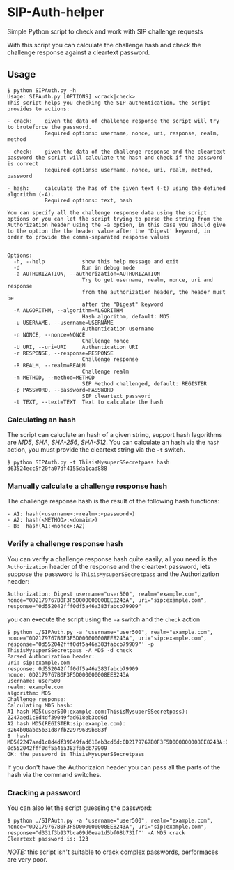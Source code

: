 # SIP-Auth-helper
Simple Python script to check and work with SIP challenge requests

With this script you can calculate the challenge hash and check the challenge response against a cleartext password.

## Usage

```
$ python SIPAuth.py -h
Usage: SIPAuth.py [OPTIONS] <crack|check>
This script helps you checking the SIP authentication, the script provides to actions:

- crack:    given the data of challenge response the script will try to bruteforce the password.
            Required options: username, nonce, uri, response, realm, method

- check:    given the data of the challenge response and the cleartext password the script will calculate the hash and check if the password is correct
            Required options: username, nonce, uri, realm, method, password

- hash:     calculate the has of the given text (-t) using the defined algorithm (-A).
            Required options: text, hash

You can specify all the challenge response data using the script options or you can let the script trying to parse the string from the Authorization header using the -a option, in this case you should give to the option the the header value after the 'Digest' keyword, in order to provide the comma-separated response values


Options:
  -h, --help            show this help message and exit
  -d                    Run in debug mode
  -a AUTHORIZATION, --authorization=AUTHORIZATION
                        Try to get username, realm, nonce, uri and response
                        from the authorization header, the header must be
                        after the "Digest" keyword
  -A ALGORITHM, --algorithm=ALGORITHM
                        Hash algorithm, default: MD5
  -u USERNAME, --username=USERNAME
                        Authentication username
  -n NONCE, --nonce=NONCE
                        Challenge nonce
  -U URI, --uri=URI     Authentication URI
  -r RESPONSE, --response=RESPONSE
                        Challenge response
  -R REALM, --realm=REALM
                        Challenge realm
  -m METHOD, --method=METHOD
                        SIP Method challenged, default: REGISTER
  -p PASSWORD, --password=PASSWORD
                        SIP cleartext password
  -t TEXT, --text=TEXT  Text to calculate the hash
```

### Calculating an hash

The script can caluclate an hash of a given string, support hash lagorithms are *MD5*, *SHA*, *SHA-256*, *SHA-512*. You can calculate an hash via the `hash` action, you must provide the cleartext string via the `-t` switch.

```
$ python SIPAuth.py -t ThisisMysuperSSecretpass hash
d63524ecc5f20fa07df4155da1cad888
```

### Manually calculate a challenge response hash

The challenge response hash is the result of the following hash functions:

```
- A1: hash(<username>:<realm>:<password>)
- A2: hash(<METHOD>:<domain>)
- B:  hash(A1:<nonce>:A2)
```

### Verify a challenge response hash

You can verify a challenge response hash quite easily, all you need is the `Authorization` header of the response and the cleartext password, lets suppose the password is `ThisisMysuperSSecretpass` and the Authorization header:

```
Authorization: Digest username="user500", realm="example.com", nonce="0D2179767B0F3F5D000000008EE8243A", uri="sip:example.com", response="0d552042fff0df5a46a383fabcb79909"
```

you can execute the script using the `-a` switch and the `check` action

```
$ python ./SIPAuth.py -a 'username="user500", realm="example.com", nonce="0D2179767B0F3F5D000000008EE8243A", uri="sip:example.com", response="0d552042fff0df5a46a383fabcb79909"' -p ThisisMysuperSSecretpass -A MD5 -d check
Parsed Authorization header:
uri: sip:example.com
response: 0d552042fff0df5a46a383fabcb79909
nonce: 0D2179767B0F3F5D000000008EE8243A
username: user500
realm: example.com
algorithm: MD5
Challenge response:
Calculating MD5 hash:
A1 hash MD5(user500:example.com:ThisisMysuperSSecretpass): 2247aed1c8d4df39049fad618eb3cd6d
A2 hash MD5(REGISTER:sip:example.com): 0264b00abe5b31d87fb22979689b883f
B  hash MD5(2247aed1c8d4df39049fad618eb3cd6d:0D2179767B0F3F5D000000008EE8243A:0264b00abe5b31d87fb22979689b883f): 0d552042fff0df5a46a383fabcb79909
OK: the password is ThisisMysuperSSecretpass
```

If you don't have the Authorizaion header you can pass all the parts of the hash via the command switches.

### Cracking a password

You can also let the script guessing the password:

```
$ python ./SIPAuth.py -a 'username="user500", realm="example.com", nonce="0D2179767B0F3F5D000000008EE8243A", uri="sip:example.com", response="d331f3b937bca09d0eaa1d5bf08b731f"' -A MD5 crack
Cleartext password is: 123
```

*NOTE:* this script isn't suitable to crack complex passwords, performaces are very poor.
